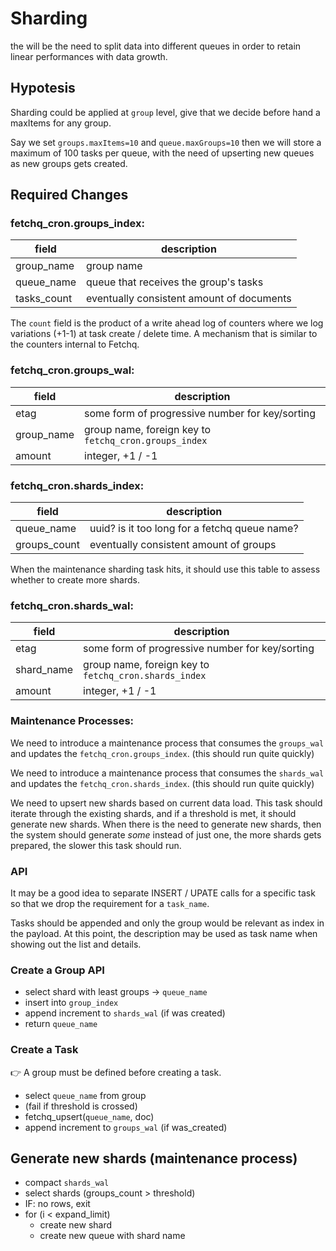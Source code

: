 # Sharding

the will be the need to split data into different queues in order to
retain linear performances with data growth.

## Hypotesis

Sharding could be applied at `group` level, give that we decide before hand
a maxItems for any group.

Say we set `groups.maxItems=10` and `queue.maxGroups=10` then we will store a
maximum of 100 tasks per queue, with the need of upserting new queues as new
groups gets created.

## Required Changes

### fetchq_cron.groups_index:

| field       | description                               |
| ----------- | ----------------------------------------- |
| group_name  | group name                                |
| queue_name  | queue that receives the group's tasks     |
| tasks_count | eventually consistent amount of documents |

The `count` field is the product of a write ahead log of counters where we log
variations (+1-1) at task create / delete time. A mechanism that is similar to
the counters internal to Fetchq.

### fetchq_cron.groups_wal:

| field      | description                                           |
| ---------- | ----------------------------------------------------- |
| etag       | some form of progressive number for key/sorting       |
| group_name | group name, foreign key to `fetchq_cron.groups_index` |
| amount     | integer, +1 / -1                                      |

### fetchq_cron.shards_index:

| field        | description                                   |
| ------------ | --------------------------------------------- |
| queue_name   | uuid? is it too long for a fetchq queue name? |
| groups_count | eventually consistent amount of groups        |

When the maintenance sharding task hits, it should use this table to
assess whether to create more shards.

### fetchq_cron.shards_wal:

| field      | description                                           |
| ---------- | ----------------------------------------------------- |
| etag       | some form of progressive number for key/sorting       |
| shard_name | group name, foreign key to `fetchq_cron.shards_index` |
| amount     | integer, +1 / -1                                      |

### Maintenance Processes:

We need to introduce a maintenance process that consumes the `groups_wal`
and updates the `fetchq_cron.groups_index`.
(this should run quite quickly)

We need to introduce a maintenance process that consumes the `shards_wal`
and updates the `fetchq_cron.shards_index`.
(this should run quite quickly)

We need to upsert new shards based on current data load.
This task should iterate through the existing shards, and if a threshold
is met, it should generate new shards.
When there is the need to generate new shards, then the system should generate
_some_ instead of just one, the more shards gets prepared, the slower this
task should run.

### API

It may be a good idea to separate INSERT / UPATE calls for a specific task
so that we drop the requirement for a `task_name`.

Tasks should be appended and only the group would be relevant as index in the
payload. At this point, the description may be used as task name when showing
out the list and details.

### Create a Group API

- select shard with least groups -> `queue_name`
- insert into `group_index`
- append increment to `shards_wal` (if was created)
- return `queue_name`

### Create a Task

👉 A group must be defined before creating a task.

- select `queue_name` from group
- (fail if threshold is crossed)
- fetchq_upsert(`queue_name`, doc)
- append increment to `groups_wal` (if was_created)

## Generate new shards (maintenance process)

- compact `shards_wal`
- select shards (groups_count > threshold)
- IF: no rows, exit
- for (i < expand_limit)
  - create new shard
  - create new queue with shard name
